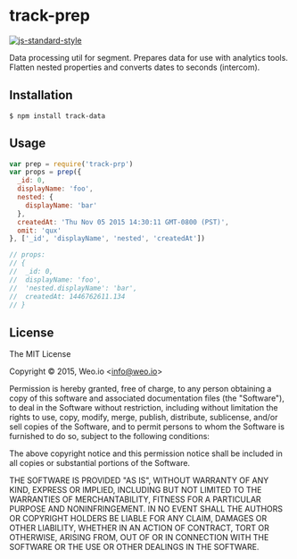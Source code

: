 
# track-prep

[![js-standard-style](https://img.shields.io/badge/code%20style-standard-brightgreen.svg?style=flat)](https://github.com/feross/standard)

Data processing util for segment. Prepares data for use with analytics tools. Flatten nested properties and converts dates to seconds (intercom).

## Installation

    $ npm install track-data

## Usage

```js
var prep = require('track-prp')
var props = prep({
  _id: 0,
  displayName: 'foo',
  nested: {
    displayName: 'bar'
  },
  createdAt: 'Thu Nov 05 2015 14:30:11 GMT-0800 (PST)',
  omit: 'qux'
}, ['_id', 'displayName', 'nested', 'createdAt'])

// props:
// {
//  _id: 0,
//  displayName: 'foo',
//  'nested.displayName': 'bar',
//  createdAt: 1446762611.134
// }
```

## License

The MIT License

Copyright &copy; 2015, Weo.io &lt;info@weo.io&gt;

Permission is hereby granted, free of charge, to any person obtaining a copy of this software and associated documentation files (the "Software"), to deal in the Software without restriction, including without limitation the rights to use, copy, modify, merge, publish, distribute, sublicense, and/or sell copies of the Software, and to permit persons to whom the Software is furnished to do so, subject to the following conditions:

The above copyright notice and this permission notice shall be included in all copies or substantial portions of the Software.

THE SOFTWARE IS PROVIDED "AS IS", WITHOUT WARRANTY OF ANY KIND, EXPRESS OR IMPLIED, INCLUDING BUT NOT LIMITED TO THE WARRANTIES OF MERCHANTABILITY, FITNESS FOR A PARTICULAR PURPOSE AND NONINFRINGEMENT. IN NO EVENT SHALL THE AUTHORS OR COPYRIGHT HOLDERS BE LIABLE FOR ANY CLAIM, DAMAGES OR OTHER LIABILITY, WHETHER IN AN ACTION OF CONTRACT, TORT OR OTHERWISE, ARISING FROM, OUT OF OR IN CONNECTION WITH THE SOFTWARE OR THE USE OR OTHER DEALINGS IN THE SOFTWARE.
